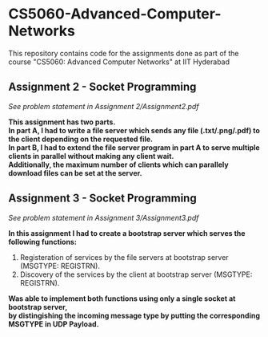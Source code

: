 # CS5060-Advanced-Computer-Networks
This repository contains code for the assignments done as part of the course "CS5060: Advanced Computer Networks" at IIT Hyderabad

## Assignment 2 - Socket Programming

*See problem statement in Assignment 2/Assignment2.pdf*

**This assignment has two parts.  
In part A, I had to write a file server which sends any file (.txt/.png/.pdf) to the client depending on the requested file.  
In part B, I had to extend the file server program in part A to serve multiple clients in parallel without making any client wait.  
Additionally, the maximum number of clients which can parallely download files can be set at the server.**

## Assignment 3 - Socket Programming

*See problem statement in Assignment 3/Assignment3.pdf*

**In this assignment I had to create a bootstrap server which serves the following functions:**  
1. Registeration of services by the file servers at bootstrap server (MSGTYPE: REGISTRN).
2. Discovery of the services by the client at bootstrap server (MSGTYPE: REGISTRN).  

**Was able to implement both functions using only a single socket at bootstrap server,**  
**by distingishing the incoming message type by putting the corresponding MSGTYPE in UDP Payload.**
